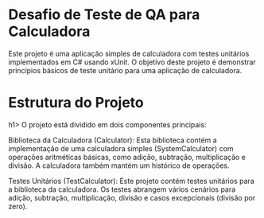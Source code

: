 <h1>Desafio de Teste de QA para Calculadora</h1>
Este projeto é uma aplicação simples de calculadora com testes unitários implementados em C# usando xUnit. O objetivo deste projeto é demonstrar princípios básicos de teste unitário para uma aplicação de calculadora.

<h1>Estrutura do Projeto</h1>h1>
O projeto está dividido em dois componentes principais:

Biblioteca da Calculadora (Calculator): Esta biblioteca contém a implementação de uma calculadora simples (SystemCalculator) com operações aritméticas básicas, como adição, subtração, multiplicação e divisão. A calculadora também mantém um histórico de operações.

Testes Unitários (TestCalculator): Este projeto contém testes unitários para a biblioteca da calculadora. Os testes abrangem vários cenários para adição, subtração, multiplicação, divisão e casos excepcionais (divisão por zero).

